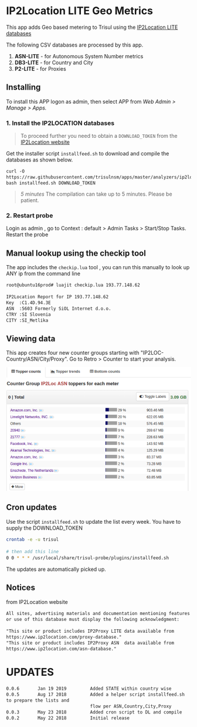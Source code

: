 # IP2Location LITE Geo Metrics  

This app adds Geo based metering to Trisul using the [IP2Location LITE databases](https://lite.ip2location.com/)

The following CSV databases are processed by this app.

1. **ASN-LITE** - for Autonomous System Number metrics 
2. **DB3-LITE** - for Country and City 
3. **P2-LITE**  - for Proxies 

## Installing 

To install this APP logon as admin, then select APP from _Web Admin > Manage > Apps._

### 1. Install the IP2LOCATION databases 

> To proceed further you need to obtain a `DOWNLOAD_TOKEN` from the [IP2Location website](https://lite.ip2location.com/) 

Get the installer script `installfeed.sh` to download and compile the databases as shown below.

````
curl -O  https://raw.githubusercontent.com/trisulnsm/apps/master/analyzers/ip2location/installfeed.sh
bash installfeed.sh DOWNLOAD_TOKEN
````

> *5 minutes* The compilation can take up to 5 minutes. Please be patient. 

### 2. Restart probe

Login as admin , go to Context : default > Admin Tasks > Start/Stop Tasks. Restart the probe

## Manual lookup using the checkip tool

The app includes the `checkip.lua` tool , you can run this manually to look up ANY ip from the command line

````
root@ubuntu16prod# luajit checkip.lua 193.77.148.62

IP2Location Report for IP 193.77.148.62
Key  :C1.4D.94.3E
ASN  :5603 Formerly SiOL Internet d.o.o.
CTRY :SI Slovenia
CITY :SI_Metlika

````

## Viewing data 

This app creates four new counter groups starting with "IP2LOC-Country/ASN/City/Proxy". Go to Retro > Counter to start your analysis.

![IP2 Location images](ip2loc-asn.png)

## Cron updates


Use the script `installfeed.sh` to update the list every week.  You have to supply the DOWNLOAD_TOKEN

````sh
crontab -e -u trisul

# then add this line 
0 0 * * * /usr/local/share/trisul-probe/plugins/installfeed.sh 
````

The updates are automatically picked up.  

## Notices

from IP2Location website 

````
All sites, advertising materials and documentation mentioning features or use of this database must display the following acknowledgment:

"This site or product includes IP2Proxy LITE data available from https://www.ip2location.com/proxy-database."
"This site or product includes IP2Proxy ASN  data available from https://www.ip2location.com/asn-database."
````


UPDATES
=======

````
0.0.6       Jan 19 2019         Added STATE within country wise 
0.0.5       Aug 17 2018         Added a helper script installfeed.sh to prepare the lists and
                                flow per ASN,Country,City,Proxy
0.0.3       May 23 2018         Added cron script to DL and compile 
0.0.2       May 22 2018         Initial release 
````




